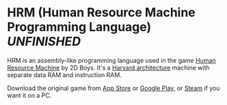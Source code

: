 # HRM (Human Resource Machine Programming Language) *UNFINISHED*

HRM is an assembly-like programming language used in the game [Human Resource Machine][w] by 2D Boys. It's a [Harvard architecture][wa] machine with separate data RAM and instruction RAM.

Download the original game from [App Store][ipa] or [Google Play][apk], or [Steam][pc] if you want it on a PC.

  [w]: https://en.wikipedia.org/wiki/Human_Resource_Machine
  [wa]: https://en.wikipedia.org/wiki/Harvard_architecture
  [ipa]: https://itunes.apple.com/US/app/id1005098334?mt=8
  [apk]: https://play.google.com/store/apps/details?id=com.tomorrowcorporation.humanresourcemachine
  [pc]: http://store.steampowered.com/app/375820/
